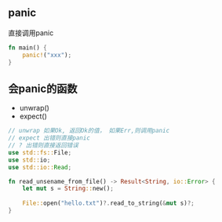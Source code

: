 ## panic

直接调用panic

```rust
fn main() {
    panic!("xxx");
}
```

## 会panic的函数

- unwrap() 
- expect()

```rust
// unwrap 如果Ok, 返回Ok的值， 如果Err,则调用panic
// expect 出错则直接panic
// ? 出错则直接返回错误
use std::fs::File;
use std::io;
use std::io::Read;

fn read_unsename_from_file() -> Result<String, io::Error> {
    let mut s = String::new();
    
    File::open("hello.txt")?.read_to_string(&mut s)?;
}
```

